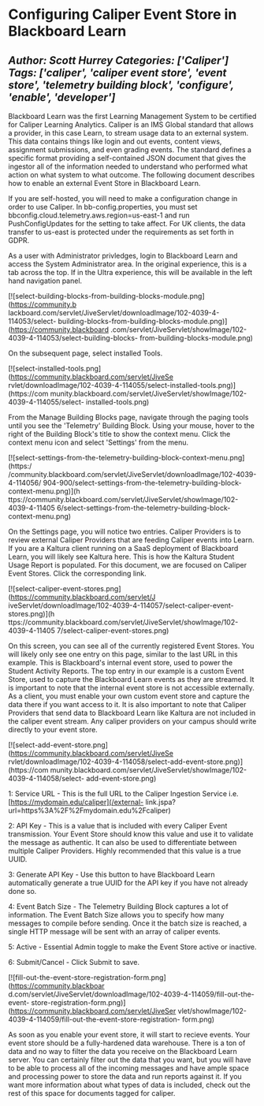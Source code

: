 # Configuring Caliper Event Store in Blackboard Learn
*Author: Scott Hurrey*
*Categories: ['Caliper']*
*Tags: ['caliper', 'caliper event store', 'event store', 'telemetry building block', 'configure', 'enable', 'developer']*
---
Blackboard Learn was the first Learning Management System to be certified for
Caliper Learning Analytics. Caliper is an IMS Global standard that allows a
provider, in this case Learn, to stream usage data to an external system. This
data contains things like login and out events, content views, assignment
submissions, and even grading events. The standard defines a specific format
providing a self-contained JSON document that gives the ingestor all of the
information needed to understand who performed what action on what system to
what outcome. The following document describes how to enable an external Event
Store in Blackboard Learn.

If you are self-hosted, you will need to make a configuration change in order
to use Caliper. In bb-config.properties, you must set
bbconfig.cloud.telemetry.aws.region=us-east-1 and run PushConfigUpdates for
the setting to take affect. For UK clients, the data transfer to us-east is
protected under the requirements as set forth in GDPR.

As a user with Administrator privledges, login to Blackboard Learn and access
the System Administrator area. In the original experience, this is a tab
across the top. If in the Ultra experience, this will be available in the left
hand navigation panel.

[![select-building-blocks-from-building-blocks-module.png](https://community.b
lackboard.com/servlet/JiveServlet/downloadImage/102-4039-4-114053/select-
building-blocks-from-building-blocks-module.png)](https://community.blackboard
.com/servlet/JiveServlet/showImage/102-4039-4-114053/select-building-blocks-
from-building-blocks-module.png)

On the subsequent page, select installed Tools.

[![select-installed-tools.png](https://community.blackboard.com/servlet/JiveSe
rvlet/downloadImage/102-4039-4-114055/select-installed-tools.png)](https://com
munity.blackboard.com/servlet/JiveServlet/showImage/102-4039-4-114055/select-
installed-tools.png)

From the Manage Building Blocks page, navigate through the paging tools until
you see the 'Telemetry' Building Block. Using your mouse, hover to the right
of the Building Block's title to show the context menu. Click the context menu
icon and select 'Settings' from the menu.

[![select-settings-from-the-telemetry-building-block-context-menu.png](https:/
/community.blackboard.com/servlet/JiveServlet/downloadImage/102-4039-4-114056/
904-900/select-settings-from-the-telemetry-building-block-context-menu.png)](h
ttps://community.blackboard.com/servlet/JiveServlet/showImage/102-4039-4-11405
6/select-settings-from-the-telemetry-building-block-context-menu.png)

On the Settings page, you will notice two entries. Caliper Providers is to
review external Caliper Providers that are feeding Caliper events into Learn.
If you are a Kaltura client running on a SaaS deployment of Blackboard Learn,
you will likely see Kaltura here. This is how the Kaltura Student Usage Report
is populated. For this document, we are focused on Caliper Event Stores. Click
the corresponding link.

[![select-caliper-event-stores.png](https://community.blackboard.com/servlet/J
iveServlet/downloadImage/102-4039-4-114057/select-caliper-event-stores.png)](h
ttps://community.blackboard.com/servlet/JiveServlet/showImage/102-4039-4-11405
7/select-caliper-event-stores.png)

On this screen, you can see all of the currently registered Event Stores. You
will likely only see one entry on this page, similar to the last URL in this
example. This is Blackboard's internal event store, used to power the Student
Activity Reports. The top entry in our example is a custom Event Store, used
to capture the Blackboard Learn events as they are streamed. It is important
to note that the internal event store is not accessible externally. As a
client, you must enable your own custom event store and capture the data there
if you want access to it. It is also important to note that Caliper Providers
that send data to Blackboard Learn like Kaltura are not included in the
caliper event stream. Any caliper providers on your campus should write
directly to your event store.

[![select-add-event-store.png](https://community.blackboard.com/servlet/JiveSe
rvlet/downloadImage/102-4039-4-114058/select-add-event-store.png)](https://com
munity.blackboard.com/servlet/JiveServlet/showImage/102-4039-4-114058/select-
add-event-store.png)

1: Service URL - This is the full URL to the Caliper Ingestion Service i.e.
[https://mydomain.edu/caliper](/external-
link.jspa?url=https%3A%2F%2Fmydomain.edu%2Fcaliper)

2: API Key - This is a value that is included with every Caliper Event
transmission. Your Event Store should know this value and use it to validate
the message as authentic. It can also be used to differentiate between
multiple Caliper Providers. Highly recommended that this value is a true UUID.

3: Generate API Key - Use this button to have Blackboard Learn automatically
generate a true UUID for the API key if you have not already done so.

4: Event Batch Size - The Telemetry Building Block captures a lot of
information. The Event Batch Size allows you to specify how many messages to
compile before sending. Once it the batch size is reached, a single HTTP
message will be sent with an array of caliper events.

5: Active - Essential Admin toggle to make the Event Store active or inactive.

6: Submit/Cancel - Click Submit to save.

[![fill-out-the-event-store-registration-form.png](https://community.blackboar
d.com/servlet/JiveServlet/downloadImage/102-4039-4-114059/fill-out-the-event-
store-registration-form.png)](https://community.blackboard.com/servlet/JiveSer
vlet/showImage/102-4039-4-114059/fill-out-the-event-store-registration-
form.png)

As soon as you enable your event store, it will start to recieve events. Your
event store should be a fully-hardened data warehouse. There is a ton of data
and no way to filter the data you receive on the Blackboard Learn server. You
can certainly filter out the data that you want, but you will have to be able
to process all of the incoming messages and have ample space and processing
power to store the data and run reports against it. If you want more
information about what types of data is included, check out the rest of this
space for documents tagged for caliper.

